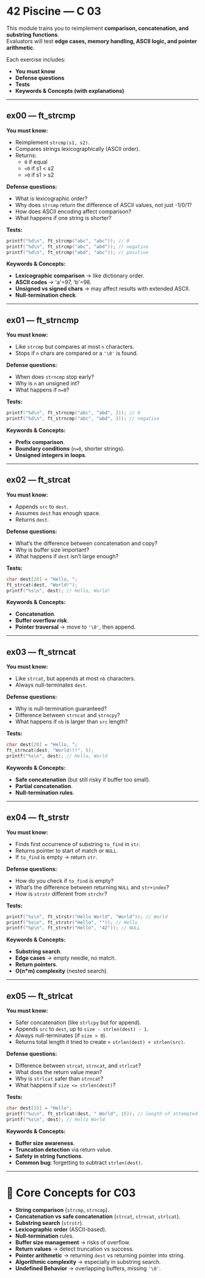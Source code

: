 # 42 Piscine — C 03

This module trains you to reimplement **comparison, concatenation, and substring functions**.  
Evaluators will test **edge cases, memory handling, ASCII logic, and pointer arithmetic**.  

Each exercise includes:  
- **You must know**  
- **Defense questions**  
- **Tests**  
- **Keywords & Concepts (with explanations)**  

---

## ex00 — ft_strcmp
**You must know:**
- Reimplement `strcmp(s1, s2)`.  
- Compares strings lexicographically (ASCII order).  
- Returns:  
  - `0` if equal  
  - `<0` if s1 < s2  
  - `>0` if s1 > s2  

**Defense questions:**
- What is lexicographic order?  
- Why does `strcmp` return the difference of ASCII values, not just -1/0/1?  
- How does ASCII encoding affect comparison?  
- What happens if one string is shorter?  

**Tests:**
```c
printf("%d\n", ft_strcmp("abc", "abc")); // 0
printf("%d\n", ft_strcmp("abc", "abd")); // negative
printf("%d\n", ft_strcmp("abd", "abc")); // positive
````

**Keywords & Concepts:**

* **Lexicographic comparison** → like dictionary order.
* **ASCII codes** → 'a'=97, 'b'=98.
* **Unsigned vs signed chars** → may affect results with extended ASCII.
* **Null-termination check**.

---

## ex01 — ft\_strncmp

**You must know:**

* Like `strcmp` but compares at most `n` characters.
* Stops if `n` chars are compared or a `'\0'` is found.

**Defense questions:**

* When does `strncmp` stop early?
* Why is `n` an unsigned int?
* What happens if `n=0`?

**Tests:**

```c
printf("%d\n", ft_strncmp("abc", "abd", 2)); // 0
printf("%d\n", ft_strncmp("abc", "abd", 3)); // negative
```

**Keywords & Concepts:**

* **Prefix comparison**.
* **Boundary conditions** (`n=0`, shorter strings).
* **Unsigned integers in loops**.

---

## ex02 — ft\_strcat

**You must know:**

* Appends `src` to `dest`.
* Assumes `dest` has enough space.
* Returns `dest`.

**Defense questions:**

* What’s the difference between concatenation and copy?
* Why is buffer size important?
* What happens if `dest` isn’t large enough?

**Tests:**

```c
char dest[20] = "Hello, ";
ft_strcat(dest, "World!");
printf("%s\n", dest); // Hello, World!
```

**Keywords & Concepts:**

* **Concatenation**.
* **Buffer overflow risk**.
* **Pointer traversal** → move to `'\0'`, then append.

---

## ex03 — ft\_strncat

**You must know:**

* Like `strcat`, but appends at most `nb` characters.
* Always null-terminates `dest`.

**Defense questions:**

* Why is null-termination guaranteed?
* Difference between `strncat` and `strncpy`?
* What happens if `nb` is larger than `src` length?

**Tests:**

```c
char dest[20] = "Hello, ";
ft_strncat(dest, "World!!!", 5);
printf("%s\n", dest); // Hello, World
```

**Keywords & Concepts:**

* **Safe concatenation** (but still risky if buffer too small).
* **Partial concatenation**.
* **Null-termination rules**.

---

## ex04 — ft\_strstr

**You must know:**

* Finds first occurrence of substring `to_find` in `str`.
* Returns pointer to start of match or `NULL`.
* If `to_find` is empty → return `str`.

**Defense questions:**

* How do you check if `to_find` is empty?
* What’s the difference between returning `NULL` and `str+index`?
* How is `strstr` different from `strchr`?

**Tests:**

```c
printf("%s\n", ft_strstr("Hello World", "World")); // World
printf("%s\n", ft_strstr("Hello", "")); // Hello
printf("%p\n", ft_strstr("Hello", "42")); // NULL
```

**Keywords & Concepts:**

* **Substring search**.
* **Edge cases** → empty needle, no match.
* **Return pointers**.
* **O(n\*m) complexity** (nested search).

---

## ex05 — ft\_strlcat

**You must know:**

* Safer concatenation (like `strlcpy` but for append).
* Appends `src` to `dest`, up to `size - strlen(dest) - 1`.
* Always null-terminates (if `size > 0`).
* Returns total length it tried to create = `strlen(dest) + strlen(src)`.

**Defense questions:**

* Difference between `strcat`, `strncat`, and `strlcat`?
* What does the return value mean?
* Why is `strlcat` safer than `strncat`?
* What happens if `size <= strlen(dest)`?

**Tests:**

```c
char dest[15] = "Hello";
printf("%u\n", ft_strlcat(dest, " World", 15)); // length of attempted string
printf("%s\n", dest); // Hello World
```

**Keywords & Concepts:**

* **Buffer size awareness**.
* **Truncation detection** via return value.
* **Safety in string functions**.
* **Common bug**: forgetting to subtract `strlen(dest)`.

---

# 🧰 Core Concepts for C03

* **String comparison** (`strcmp`, `strncmp`).
* **Concatenation vs safe concatenation** (`strcat`, `strncat`, `strlcat`).
* **Substring search** (`strstr`).
* **Lexicographic order** (ASCII-based).
* **Null-termination** rules.
* **Buffer size management** → risks of overflow.
* **Return values** → detect truncation vs success.
* **Pointer arithmetic** → returning `dest` vs returning pointer into string.
* **Algorithmic complexity** → especially in substring search.
* **Undefined Behavior** → overlapping buffers, missing `'\0'`.

```